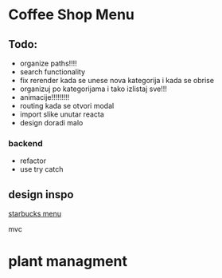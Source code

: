 # Coffee Shop Menu

## Todo:

- organize paths!!!!
- search functionality
- fix rerender kada se unese nova kategorija i kada se obrise
- organizuj po kategorijama i tako izlistaj sve!!!
- animacije!!!!!!!!!
- routing kada se otvori modal
- import slike unutar reacta
- design doradi malo

### backend

- refactor
- use try catch

## design inspo

[starbucks menu](https://www.starbucks.com/menu)

mvc

# plant managment
